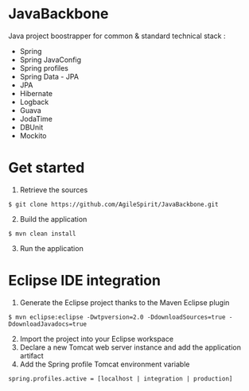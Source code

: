 JavaBackbone
============

Java project boostrapper for common &amp; standard technical stack : 
- Spring
- Spring JavaConfig
- Spring profiles
- Spring Data - JPA
- JPA
- Hibernate
- Logback
- Guava
- JodaTime
- DBUnit
- Mockito

Get started
===========

1) Retrieve the sources
```
$ git clone https://github.com/AgileSpirit/JavaBackbone.git
```
2) Build the application
```
$ mvn clean install
```
3) Run the application

Eclipse IDE integration
=======================

1) Generate the Eclipse project thanks to the Maven Eclipse plugin
```
$ mvn eclipse:eclipse -Dwtpversion=2.0 -DdownloadSources=true -DdownloadJavadocs=true
```
2) Import the project into your Eclipse workspace  
3) Declare a new Tomcat web server instance and add the application artifact  
4) Add the Spring profile Tomcat environment variable
```
spring.profiles.active = [localhost | integration | production]
```
